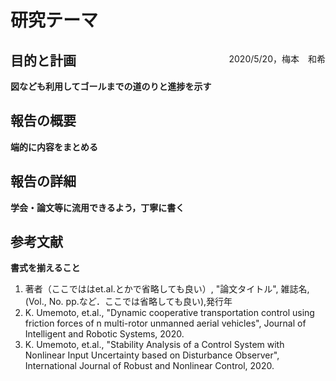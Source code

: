 # 研究テーマ

<div style="float:right; width:fit-content;"><p>
2020/5/20，梅本　和希
</p></div>

## 目的と計画

**図なども利用してゴールまでの道のりと進捗を示す**

## 報告の概要

**端的に内容をまとめる**

## 報告の詳細

**学会・論文等に流用できるよう，丁寧に書く**

## 参考文献

**書式を揃えること**

1. 著者（ここでははet.al.とかで省略しても良い）, "論文タイトル", 雑誌名, (Vol., No. pp.など．ここでは省略しても良い),発行年
2. K. Umemoto, et.al., "Dynamic cooperative transportation control using friction forces of n multi-rotor unmanned aerial vehicles", Journal of Intelligent and Robotic Systems, 2020.
3. K. Umemoto, et.al., "Stability Analysis of a Control System with Nonlinear Input Uncertainty based on Disturbance Observer", International Journal of Robust and Nonlinear Control, 2020.

